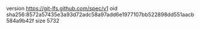 version https://git-lfs.github.com/spec/v1
oid sha256:8572a57435e3a93d72adc58a97add6e1977107bb522898dd551aacb584a9b42f
size 5732
